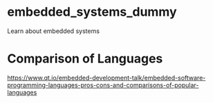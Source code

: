 # embedded_systems_dummy
Learn about embedded systems

# Comparison of Languages
https://www.qt.io/embedded-development-talk/embedded-software-programming-languages-pros-cons-and-comparisons-of-popular-languages
